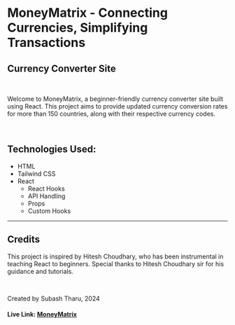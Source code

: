 <h1>MoneyMatrix - Connecting Currencies, Simplifying Transactions</h1>
<h2>Currency Converter Site</h2>
<br>
  <p>Welcome to MoneyMatrix, a beginner-friendly currency converter site built using React. This project aims to provide updated currency conversion rates for more than 150 countries, along with their respective currency codes.</p>
<br>
  <h2>Technologies Used:</h2>
  <ul>
    <li>HTML</li>
    <li>Tailwind CSS</li>
    <li>
      React
      <ul>
        <li>React Hooks</li>
        <li>API Handling</li>
        <li>Props</li>
        <li>Custom Hooks</li>
      </ul>
    </li>
  </ul>
 <hr>
  <h2>Credits</h2>
  <p>This project is inspired by Hitesh Choudhary, who has been instrumental in teaching React to beginners. Special thanks to Hitesh Choudhary sir for his guidance and tutorials.</p>
  <p></p>
<br>
  <footer>
    <p>Created by Subash Tharu, 2024</p>
    <h4>Live Link: <a href="https://money-matrixx.netlify.app/" target="_blank">MoneyMatrix</a></h4>
  </footer>
